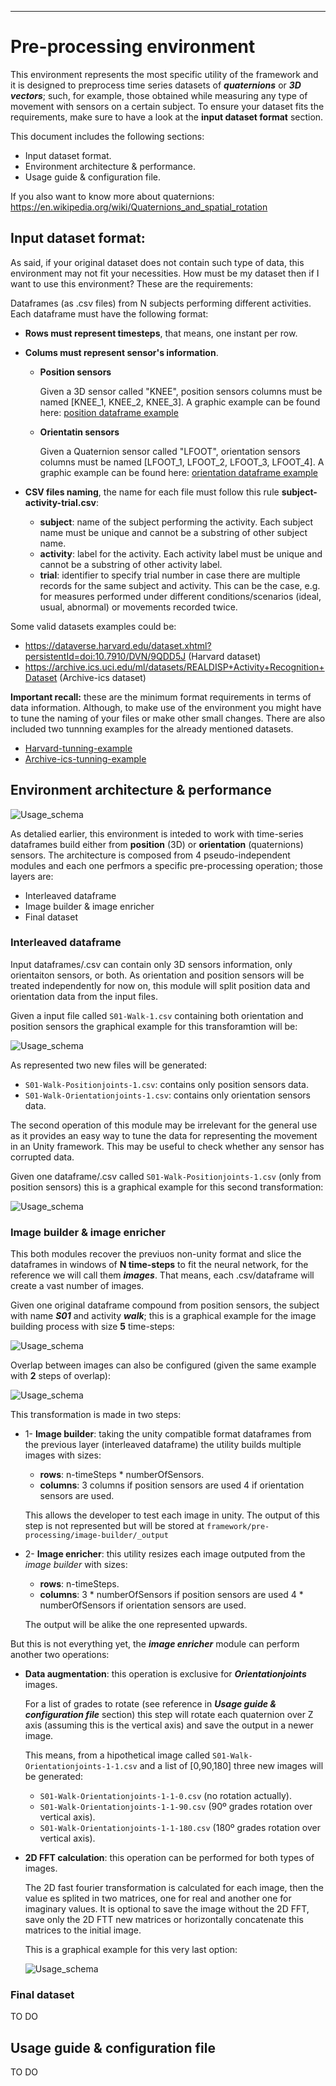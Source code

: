-----------------------------------------

# Pre-processing environment
This environment represents the most specific utility of the framework and it is designed to preprocess time series datasets of ***quaternions*** or ***3D vectors***; such, for example, those obtained while measuring any type of movement with sensors on a certain subject. To ensure your dataset fits the requirements, make sure to have a look at the **input dataset format** section.

This document includes the following sections:
- Input dataset format.
- Environment architecture & performance.
- Usage guide & configuration file.

If you also want to know more about quaternions: https://en.wikipedia.org/wiki/Quaternions_and_spatial_rotation

## Input dataset format: 
As said, if your original dataset does not contain such type of data, this environment may not fit your necessities. How must be my dataset then if I want to use this environment? These are the requirements:

Dataframes (as .csv files) from N subjects performing different activities. Each dataframe must have the following format:
- **Rows must represent timesteps**, that means, one instant per row.
- **Colums must represent sensor's information**.
    - **Position sensors**

      Given a 3D sensor called "KNEE", position sensors columns must be named [KNEE_1, KNEE_2, KNEE_3]. A graphic example can be found here:  [position dataframe example](doc/images/3d_vector_input_dataset.png)

    - **Orientatin sensors**

      Given a Quaternion sensor called "LFOOT", orientation sensors columns must be named [LFOOT_1, LFOOT_2, LFOOT_3, LFOOT_4]. A graphic example can be found here:  [orientation dataframe example](doc/images/quaternion_input_dataset.png)
- **CSV files naming**, the name for each file must follow this rule **subject-activity-trial.csv**:
    
    - **subject**: name of the subject performing the activity. Each subject name must be unique and cannot be a substring of other subject name.
    - **activity**: label for the activity. Each activity label must be unique and cannot be a substring of other activity label.
    - **trial**: identifier to specify trial number in case there are multiple records for the same subject and activity. This can be the case, e.g. for measures performed under different conditions/scenarios (ideal, usual, abnormal) or movements recorded twice. 

Some valid datasets examples could be:

- https://dataverse.harvard.edu/dataset.xhtml?persistentId=doi:10.7910/DVN/9QDD5J (Harvard dataset)
- https://archive.ics.uci.edu/ml/datasets/REALDISP+Activity+Recognition+Dataset (Archive-ics dataset)

**Important recall:** these are the minimum format requirements in terms of data information. Although, to make use of the environment you might have to tune the naming of your files or make other small changes. There are also included two tunnning examples for the already mentioned datasets.

- [Harvard-tunning-example](tunning-examples/Harvard-tunning-example)
- [Archive-ics-tunning-example](tunning-examples/Archive-ics-tunning-example)



## Environment architecture & performance

![Usage_schema](doc/images/pre-processing-environment-architecture.png)

As detalied earlier, this environment is inteded to work with time-series dataframes build either from **position** (3D) or **orientation** (quaternions) sensors. The architecture is composed from 4 pseudo-independent modules and each one perfmors a specific pre-processing operation; those layers are:

- Interleaved dataframe
- Image builder & image enricher
- Final dataset


### Interleaved dataframe 

Input dataframes/.csv can contain only 3D sensors information, only orientaiton sensors, or both. As orientation and position sensors will be treated independently for now on, this module will split position data and orientation data from the input files.

Given a input file called `S01-Walk-1.csv` containing both orientation and position sensors the graphical example for this transforamtion will be:

![Usage_schema](doc/images/Interleaved_dataframe_split.png)

As represented two new files will be generated:

- `S01-Walk-Positionjoints-1.csv`: contains only position sensors data.
- `S01-Walk-Orientationjoints-1.csv`: contains only orientation sensors data.

The second operation of this module may be irrelevant for the general use as it provides an easy way to tune the data for representing the movement in an Unity framework. This may be useful to check whether any sensor has corrupted data. 

Given one dataframe/.csv called `S01-Walk-Positionjoints-1.csv` (only from position sensors) this is a graphical example for this second transformation:

![Usage_schema](doc/images/Interleaved_dataframe.png)

### Image builder & image enricher

This both modules recover the previuos non-unity format and slice the dataframes in windows of **N time-steps** to fit the neural network, for the reference we will call them ***images***. That means, each .csv/dataframe will create a vast number of images. 

Given one original dataframe compound from position sensors, the subject with name ***S01*** and activity ***walk***; this is a graphical example for the image building process with size **5** time-steps:

![Usage_schema](doc/images/Image_builder.png)


Overlap between images can also be configured (given the same example with **2** steps of overlap):


![Usage_schema](doc/images/Image_builder_overlap.png)


This transformation is made in two steps: 
- 1- **Image builder**: taking the unity compatible format dataframes from the previous layer (interleaved dataframe) the utility builds multiple images with sizes:
    - **rows**: n-timeSteps * numberOfSensors.
    - **columns**: 3 columns if position sensors are used 4 if orientation sensors are used.
 
    This allows the developer to test each image in unity. The output of this step is not represented but will be stored at `framework/pre-processing/image-builder/_output`

- 2- **Image enricher**: this utility resizes each image outputed from the *image builder* with sizes:
    - **rows**: n-timeSteps.
    - **columns**: 3 * numberOfSensors if position sensors are used 4 * numberOfSensors if orientation sensors are used.
 
    The output will be alike the one represented upwards.

But this is not everything yet, the ***image enricher*** module can perform another two operations:
- **Data augmentation**: this operation is exclusive for ***Orientationjoints*** images. 

    For a list of grades to rotate (see reference in ***Usage guide & configuration file*** section) this step will rotate each quaternion over Z axis (assuming this is the vertical axis) and save the output in a newer image.
    
    This means, from a hipothetical image called `S01-Walk-Orientationjoints-1-1.csv` and a list of [0,90,180] three new images will be generated:

    - `S01-Walk-Orientationjoints-1-1-0.csv` (no rotation actually).
    - `S01-Walk-Orientationjoints-1-1-90.csv` (90º grades rotation over vertical axis).
    - `S01-Walk-Orientationjoints-1-1-180.csv` (180º grades rotation over vertical axis).



- **2D FFT calculation**:  this operation can be performed for both types of images.
    
    The 2D fast fourier transformation is calculated for each image, then the value es splited in two matrices, one for real and another one for imaginary values. It is optional to save the image without the 2D FFT, save only the 2D FTT new matrices or horizontally concatenate this matrices to the initial image.
    
    This is a graphical example for this very last option:

    ![Usage_schema](doc/images/2DFFT.png)



### Final dataset

TO DO


## Usage guide & configuration file

TO DO